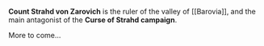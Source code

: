 **Count Strahd von Zarovich** is the ruler of the valley of [[Barovia]], and the main antagonist of the **Curse of Strahd campaign**.

More to come...